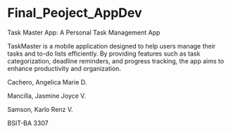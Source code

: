 # Final_Peoject_AppDev

Task Master App: A Personal Task Management App

TaskMaster is a mobile application designed to help users manage their tasks and to-do lists efficiently.
By providing features such as task categorization, deadline reminders, and progress tracking, the app aims to enhance productivity and organization.


Cachero, Angelica Marie D.

Mancilla, Jasmine Joyce V.

Samson, Karlo Renz V.

BSIT-BA 3307
